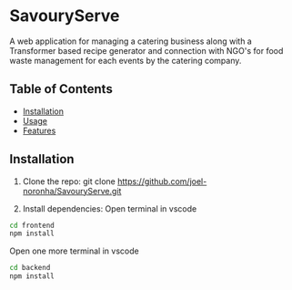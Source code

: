 # SavouryServe

A web application for managing a catering business along with a Transformer based recipe generator and connection with NGO's for food waste management for each events by the catering company.

## Table of Contents
- [Installation](#installation)
- [Usage](#usage)
- [Features](#features)

## Installation

1. Clone the repo:
git clone https://github.com/joel-noronha/SavouryServe.git

2. Install dependencies:
   Open terminal in vscode
```cmd
cd frontend
npm install
```

  Open one more terminal in vscode
```cmd
cd backend
npm install
```
